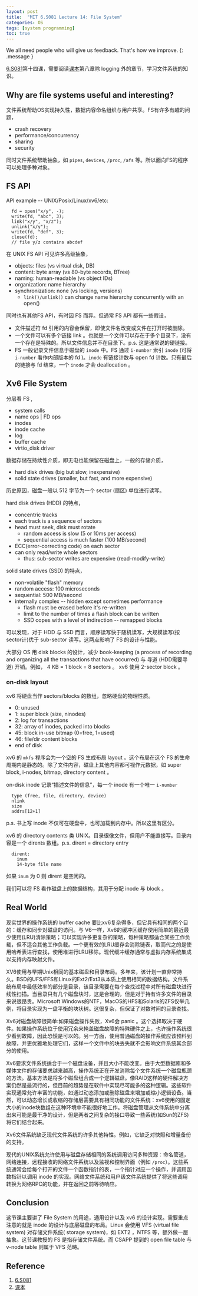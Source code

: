 ```yaml
---
layout: post
title:  "MIT 6.S081 Lecture 14: File System"
categories: OS
tags: [system programming]
toc: true
--- 
```

We all need people who will give us feedback. That's how we improve.
{: .message }

[6.S081](https://pdos.csail.mit.edu/6.828/2021/schedule.html)第十四课，需要阅读[课本](https://pdos.csail.mit.edu/6.828/2021/xv6/book-riscv-rev2.pdf)第八章除 logging 外的章节，学习文件系统的知识。

## Why are file systems useful and interesting?

文件系统帮助OS实现持久性，数据内容命名组织与用户共享。FS有许多有趣的问题，

- crash recovery
- performance/concurrency
- sharing
- security

同时文件系统帮助抽象，如 `pipes`, `devices`, `/proc`, `/afs` 等。所以面向FS的程序可以处理多种对象。

## FS API

API example -- UNIX/Posix/Linux/xv6/etc:
```
  fd = open("x/y", -);
  write(fd, "abc", 3);
  link("x/y", "x/z");
  unlink("x/y");
  write(fd, "def", 3);
  close(fd);
  // file y/z contains abcdef
```

在 UNIX FS API 可见许多高级抽象，

- objects: files (vs virtual disk, DB)
- content: byte array (vs 80-byte records, BTree)
- naming: human-readable (vs object IDs)
- organization: name hierarchy
- synchronization: none (vs locking, versions)
    - `link()/unlink()` can change name hierarchy concurrently with an open() 

同时也有其他FS API，有时因 FS 而异。但通常 FS API 都有一些假设，

- 文件描述符 fd 引用的内容会保留，即使文件名改变或文件在打开时被删除。
- 一个文件可以有多个链接 link 。也就是一个文件可以存在于多个目录下，没有一个存在是特殊的。所以文件信息并不在目录下。p.s. 这是通常说的硬链接。
- FS 一般记录文件信息于磁盘的 `inode` 中。FS 通过 `i-number` 索引 `inode` (可将 `i-number` 看作内部版本的 fd )。`inode` 有链接计数与 open fd 计数。只有最后的链接与 fd 结束，一个 `inode` 才会 deallocation 。

## Xv6 File System

分层看 FS ,

-  system calls
-  name ops | FD ops
-  inodes
-  inode cache
-  log
-  buffer cache
-  virtio_disk driver

数据存储在持续性介质，即无电也能保留在磁盘上，一般的存储介质，

- hard disk drives (big but slow, inexpensive)
- solid state drives (smaller, but fast, and more expensive)

历史原因，磁盘一般以 512 字节为一个 sector (扇区) 单位进行读写。

hard disk drives (HDD) 的特点，
- concentric tracks
- each track is a sequence of sectors
- head must seek, disk must rotate
    - random access is slow (5 or 10ms per access)
    - sequential access is much faster (100 MB/second)
- ECC(error-correcting code) on each sector
- can only read/write whole sectors
    - thus: sub-sector writes are expensive (read-modify-write)

solid state drives (SSD) 的特点，
- non-volatile "flash" memory
- random access: 100 microseconds
- sequential: 500 MB/second
- internally complex -- hidden except sometimes performance
    - flash must be erased before it's re-written
    - limit to the number of times a flash block can be written
    - SSD copes with a level of indirection -- remapped blocks

可以发现，对于 HDD 与 SSD 而言，顺序读写快于随机读写，大规模读写(按sector计)优于 sub-sector 读写。这两点影响了 FS 的设计与性能。

大部分 OS 用 disk blocks 的设计，减少 book-keeping (a process of recording and organizing all the transactions that have occurred) 与 寻道 (HDD需要寻道) 开销。例如， 4 KB = 1 block = 8 sectors 。 xv6 使用 2-sector block 。

### on-disk layout

xv6 将硬盘当作 sectors/blocks 的数组，忽略硬盘的物理性质。
- 0: unused
- 1: super block (size, ninodes)
- 2: log for transactions
- 32: array of inodes, packed into blocks
- 45: block in-use bitmap (0=free, 1=used)
- 46: file/dir content blocks
- end of disk

xv6 的 `mkfs` 程序会为一个空的 FS 生成布局 layout 。这个布局在这个 FS 的生命周期内是静态的。除了文件内容，磁盘上其他内容都可视作元数据，如 super block, i-nodes, bitmap, directory content 。

on-disk inode 记录“描述文件的信息”，每一个 inode 有一个唯一 `i-number`
```
  type (free, file, directory, device)
  nlink
  size
  addrs[12+1]
```

p.s. 书上写 inode 不仅可在硬盘中，也可加载到内存中。所以这里有区分。

xv6 的 directory contents 类 UNIX。目录很像文件，但用户不能直接写。目录内容是一个 dirents 数组。p.s. dirent = directory entry
```
  dirent:
    inum
    14-byte file name
```
如果 `inum` 为 0 则 dirent 是空闲的。

我们可以将 FS 看作磁盘上的数据结构，其用于分配 inode 与 block 。

## Real World

现实世界的操作系统的 buffer cache 要比xv6复杂得多，但它具有相同的两个目的：缓存和同步对磁盘的访问。与 V6一样，Xv6的缓冲区缓存使用简单的最近最少使用(LRU)清除策略；可以实现许多更复杂的策略，每种策略都适合某些工作负载，但不适合其他工作负载。一个更有效的LRU缓存会消除链表，取而代之的是使用哈希表进行查找，使用堆进行LRU移除。现代缓冲缓存通常与虚拟内存系统集成以支持内存映射文件。

XV6使用与早期Unix相同的基本磁盘和目录布局。多年来，该计划一直非常持久。BSD的UFS/FFS和Linux的Ext2/Ext3从本质上使用相同的数据结构。文件系统布局中最低效率的部分是目录，该目录需要在每个查找过程中对所有磁盘块进行线性扫描。当目录只有几个磁盘块时，这是合理的，但是对于持有许多文件的目录来说很昂贵。Microsoft Windows的NTF，MacOS的HFS和Solaris的ZFS仅举几例，将目录实现为一盘平衡的块状树。这很复杂，但保证了对数时间的目录查找。

Xv6对磁盘故障很简单:如果磁盘操作失败，Xv6会 panic 。这个选择取决于硬件。如果操作系统位于使用冗余来掩盖磁盘故障的特殊硬件之上，也许操作系统很少看到故障，因此恐慌是可以的。另一方面，使用普通磁盘的操作系统应该预料到故障，并更优雅地处理它们，这样一个文件中的块丢失就不会影响文件系统其余部分的使用。

Xv6要求文件系统适合于一个磁盘设备，并且大小不能改变。由于大型数据库和多媒体文件的存储要求越来越高，操作系统正在开发消除每个文件系统一个磁盘瓶颈的方法。基本方法是将多个磁盘组合成一个逻辑磁盘。像RAID这样的硬件解决方案仍然是最流行的，但目前的趋势是在软件中实现尽可能多的这种逻辑。这些软件实现通常允许丰富的功能，如通过动态添加或删除磁盘来增加或缩小逻辑设备。当然，可以动态增长或收缩的存储层需要具有相同功能的文件系统：xv6使用的固定大小的inode块数组在这种环境中不能很好地工作。将磁盘管理从文件系统中分离出来可能是最干净的设计，但是两者之间复杂的接口导致一些系统(如Sun的ZFS)将它们结合起来。

Xv6文件系统缺乏现代文件系统的许多其他特性。例如，它缺乏对快照和增量备份的支持。

现代的UNIX系统允许使用与磁盘存储相同的系统调用访问多种资源：命名管道，网络连接，远程接收的网络文件系统以及监视和控制界面（例如 `/proc`）。这些系统通常会给每个打开的文件一个函数指针的表，一个指针对应一个操作，并调用函数指针以调用 inode 的实现。网络文件系统和用户级文件系统提供了将这些调用转换为网络RPC的功能，并在返回之前等待响应。

## Conclusion 
这节课主要讲了 File System 的用途，通用设计以及 xv6 的设计实现。需要重点注意的就是 inode 的设计与底层磁盘的布局。Linux 会使用 VFS (virtual file system) 对存储文件系统( storage system)，如 EXT2 ，NTFS 等，额外做一层抽象。这节课教授的 FS 是指存储文件系统。而 CSAPP 提到的 open file table 与 v-node table 则属于 VFS 范畴。

## Reference
1. [6.S081](https://pdos.csail.mit.edu/6.828/2021/schedule.html)
2. [课本](https://pdos.csail.mit.edu/6.828/2021/xv6/book-riscv-rev2.pdf)
